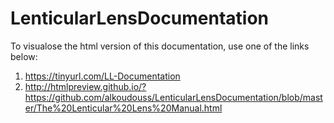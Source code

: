 # LenticularLensDocumentation
To visualose the html version of this documentation, use one of the links below:
  1. https://tinyurl.com/LL-Documentation 
  2. http://htmlpreview.github.io/?https://github.com/alkoudouss/LenticularLensDocumentation/blob/master/The%20Lenticular%20Lens%20Manual.html
